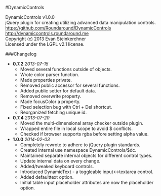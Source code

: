 #DynamicControls

DynamicControls v1.0.0  
jQuery plugin for creating utilizing advanced data manipulation controls.  
https://github.com/Roundaround/DynamicControls  
http://dynamiccontrols.roundaround.me  
Copyright (c) 2013 Evan Steinkerchner  
Licensed under the LGPL v2.1 license.  

###Changelog
* **0.7.2** *2013-07-15*
    - Moved several functions outside of objects.
    - Wrote color parser function.
    - Made properties private.
    - Removed public accessor for several functions.
    - Added public setter for default data.
    - Removed overwrite property.
    - Made focusColor a property.
    - Fixed selection bug with Ctrl + Del shortcut.
    - Reorganized fetching unique id.
* **0.7.4** *2013-07-20*
    - Moved the multi-dimensional array checker outside plugin.
    - Wrapped entire file in local scope to avoid $ conflicts.
    - Checked if browser supports rgba before setting alpha value.
* **1.0.0** *2014-02-03*
    - Completely rewrote to adhere to jQuery plugin standards.
    - Created internal use namespace DynamicControls/$dc.
    - Maintained separate internal objects for different control types.
    - Update internal data on every change.
    - Added/tweaked keyboard controls.
    - Introduced DynamicText - a toggleable input<->textarea control.
    - Added defaulttext option.
    - Initial table input placeholder attributes are now the placeholder option.
